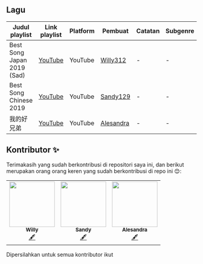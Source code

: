 ## Lagu

| Judul playlist | Link playlist | Platform | Pembuat | Catatan | Subgenre |
| -------------- | ------------- | -------- | ------- | ------- | -------- |
| Best Song Japan 2019 (Sad) | [YouTube](https://www.youtube.com/watch?v=UIyL1jI7Xwc) | YouTube | [Willy312](https://github.com/willy312) | - | - |
| Best Song Chinese 2019 | [YouTube](https://www.youtube.com/watch?v=lcTsV7dsKr8) | YouTube | [Sandy129](https://github.com/sandy129) | - | - |
| 我的好兄弟 | [YouTube](https://www.youtube.com/watch?v=78OOJoC0Otc) | YouTube | [Alesandra](https://github.com/alesandrar) | - | - |



## Kontributor ✨

Terimakasih yang sudah berkontribusi di repositori saya ini, dan berikut merupakan orang orang keren yang sudah berkontribusi di repo ini 😊:

<table>
  <tr>
<td align="center"><a href="https://github.com/willy312"><img src="https://avatars1.githubusercontent.com/u/72329968?s=96&v=4" width="120px;" alt=""/><br /><sub><b>Willy</b></sub></a><br /><a href="#content-Willy" title="Content">🖋</a></td>
    <td align="center"><a href="https://github.com/sandy129"><img src="https://avatars1.githubusercontent.com/u/72330007?s=120&v=4" width="120px;" alt=""/><br /><sub><b>Sandy</b></sub></a><br /><a href="#content-sandy129" title="Content">🖋</a></td>
    <td align="center"><a href="https://github.com/alesandrar"><img src="https://avatars1.githubusercontent.com/u/72330104?s=120&v=4" width="120px;" alt=""/><br /><sub><b>Alesandra</b></sub></a><br /><a href="#content-alesandrar" title="Content">🖋</a></td>
  </tr>
</table>

Dipersilahkan untuk semua kontributor ikut

